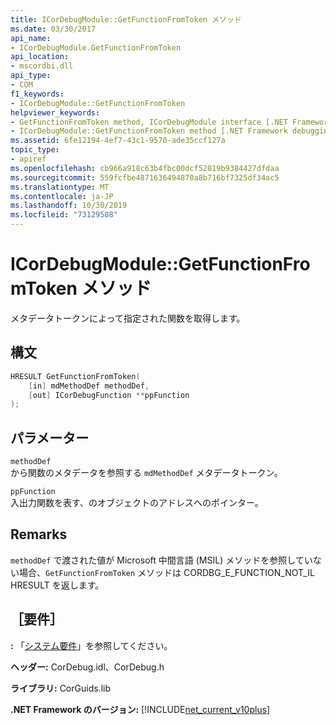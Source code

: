 ```yaml
---
title: ICorDebugModule::GetFunctionFromToken メソッド
ms.date: 03/30/2017
api_name:
- ICorDebugModule.GetFunctionFromToken
api_location:
- mscordbi.dll
api_type:
- COM
f1_keywords:
- ICorDebugModule::GetFunctionFromToken
helpviewer_keywords:
- GetFunctionFromToken method, ICorDebugModule interface [.NET Framework debugging]
- ICorDebugModule::GetFunctionFromToken method [.NET Framework debugging]
ms.assetid: 6fe12194-4ef7-43c1-9570-ade35ccf127a
topic_type:
- apiref
ms.openlocfilehash: cb966a918c63b4fbc00dcf52819b9384427dfdaa
ms.sourcegitcommit: 559fcfbe4871636494870a8b716bf7325df34ac5
ms.translationtype: MT
ms.contentlocale: ja-JP
ms.lasthandoff: 10/30/2019
ms.locfileid: "73129588"
---
```

# <a name="icordebugmodulegetfunctionfromtoken-method"></a>ICorDebugModule::GetFunctionFromToken メソッド
メタデータトークンによって指定された関数を取得します。  
  
## <a name="syntax"></a>構文  
  
```cpp  
HRESULT GetFunctionFromToken(  
    [in] mdMethodDef methodDef,  
    [out] ICorDebugFunction **ppFunction  
);  
```  
  
## <a name="parameters"></a>パラメーター  
 `methodDef`  
 から関数のメタデータを参照する `mdMethodDef` メタデータトークン。  
  
 `ppFunction`  
 入出力関数を表す、のオブジェクトのアドレスへのポインター。  
  
## <a name="remarks"></a>Remarks  
 `methodDef` で渡された値が Microsoft 中間言語 (MSIL) メソッドを参照していない場合、`GetFunctionFromToken` メソッドは CORDBG_E_FUNCTION_NOT_IL HRESULT を返します。  
  
## <a name="requirements"></a>［要件］  
 **:** 「[システム要件](../../../../docs/framework/get-started/system-requirements.md)」を参照してください。  
  
 **ヘッダー:** CorDebug.idl、CorDebug.h  
  
 **ライブラリ:** CorGuids.lib  
  
 **.NET Framework のバージョン:** [!INCLUDE[net_current_v10plus](../../../../includes/net-current-v10plus-md.md)]
